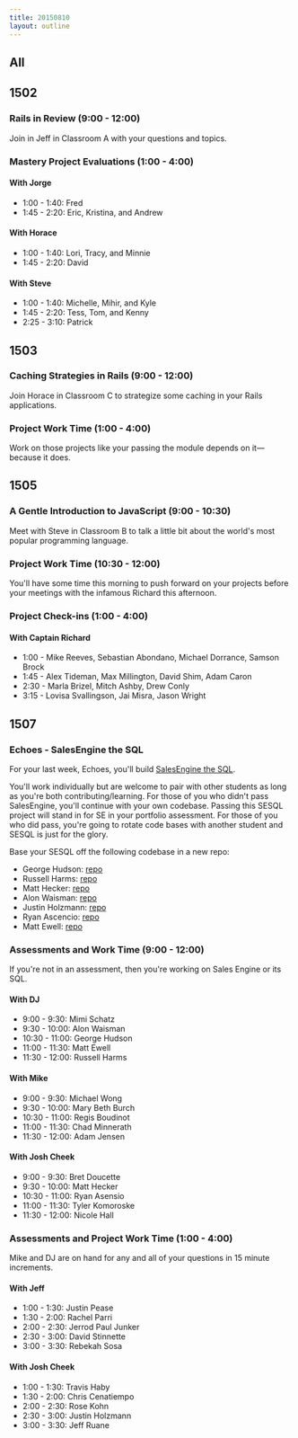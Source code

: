 ```yaml
---
title: 20150810
layout: outline
---
```


## All

## 1502

### Rails in Review (9:00 - 12:00)

Join in Jeff in Classroom A with your questions and topics.

### Mastery Project Evaluations (1:00 - 4:00)

#### With Jorge

* 1:00 - 1:40: Fred
* 1:45 - 2:20: Eric, Kristina, and Andrew

#### With Horace

* 1:00 - 1:40: Lori, Tracy, and Minnie
* 1:45 - 2:20: David

#### With Steve

* 1:00 - 1:40: Michelle, Mihir, and Kyle
* 1:45 - 2:20: Tess, Tom, and Kenny
* 2:25 - 3:10: Patrick

## 1503

### Caching Strategies in Rails (9:00 - 12:00)

Join Horace in Classroom C to strategize some caching in your Rails applications.

### Project Work Time (1:00 - 4:00)

Work on those projects like your passing the module depends on it—because it does.

## 1505

### A Gentle Introduction to JavaScript (9:00 - 10:30)

Meet with Steve in Classroom B to talk a little bit about the world's most popular programming language.

### Project Work Time (10:30 - 12:00)

You'll have some time this morning to push forward on your projects before your meetings with the infamous Richard this afternoon.

### Project Check-ins (1:00 - 4:00)

#### With Captain Richard

* 1:00 - Mike Reeves, Sebastian Abondano, Michael Dorrance, Samson Brock
* 1:45 - Alex Tideman, Max Millington, David Shim, Adam Caron
* 2:30 - Marla Brizel, Mitch Ashby, Drew Conly
* 3:15 - Lovisa Svallingson, Jai Misra, Jason Wright

## 1507

### Echoes - SalesEngine the SQL

For your last week, Echoes, you'll build [SalesEngine the SQL](https://github.com/turingschool/curriculum/blob/master/source/projects/sales_engine_the_sql.markdown).

You'll work individually but are welcome to pair with other students as long as you're both contributing/learning. For those of you who didn't pass SalesEngine, you'll continue with
your own codebase. Passing this SESQL project will stand in for SE in your portfolio assessment. For
those of you who did pass, you're going to rotate code bases with another
student and SESQL is just for the glory.

Base your SESQL off the following codebase in a new repo:

* George Hudson: [repo](http://github.com/russelleh/sales_engine)
* Russell Harms: [repo](http://github.com/russelleh/sales_engine)
* Matt Hecker: [repo](https://github.com/malonwais/sales_engine.git)
* Alon Waisman: [repo](https://github.com/malonwais/sales_engine.git)
* Justin Holzmann: [repo](https://github.com/plato721)
* Ryan Ascencio: [repo](https://github.com/plato721)
* Matt Ewell: [repo](http://github.com/philmphoenix/sales_engine_pivot)

### Assessments and Work Time (9:00 - 12:00)

If you're not in an assessment, then you're working on Sales Engine or its SQL.

#### With DJ

* 9:00 - 9:30:   Mimi Schatz
* 9:30 - 10:00:  Alon Waisman
* 10:30 - 11:00: George Hudson
* 11:00 - 11:30: Matt Ewell
* 11:30 - 12:00: Russell Harms

#### With Mike

* 9:00 - 9:30:   Michael Wong
* 9:30 - 10:00:  Mary Beth Burch
* 10:30 - 11:00: Regis Boudinot
* 11:00 - 11:30: Chad Minnerath
* 11:30 - 12:00: Adam Jensen

#### With Josh Cheek

* 9:00 - 9:30:   Bret Doucette
* 9:30 - 10:00:  Matt Hecker
* 10:30 - 11:00: Ryan Asensio
* 11:00 - 11:30: Tyler Komoroske
* 11:30 - 12:00: Nicole Hall

### Assessments and Project Work Time (1:00 - 4:00)

Mike and DJ are on hand for any and all of your questions in 15 minute increments.

#### With Jeff

* 1:00 - 1:30: Justin Pease
* 1:30 - 2:00: Rachel Parri
* 2:00 - 2:30: Jerrod Paul Junker
* 2:30 - 3:00: David Stinnette
* 3:00 - 3:30: Rebekah Sosa

#### With Josh Cheek

* 1:00 - 1:30: Travis Haby
* 1:30 - 2:00: Chris Cenatiempo
* 2:00 - 2:30: Rose Kohn
* 2:30 - 3:00: Justin Holzmann
* 3:00 - 3:30: Jeff Ruane
